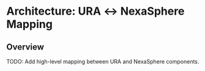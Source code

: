 # Architecture: URA ↔ NexaSphere Mapping

## Overview

TODO: Add high-level mapping between URA and NexaSphere components.
